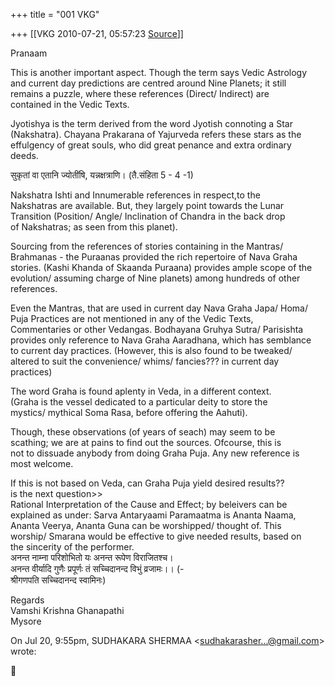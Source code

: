 +++
title = "001 VKG"

+++
[[VKG	2010-07-21, 05:57:23 [Source](https://groups.google.com/g/bvparishat/c/zA5ehBG8wyU)]]



Pranaam  
  
This is another important aspect. Though the term says Vedic Astrology  
and current day predictions are centred around Nine Planets; it still  
remains a puzzle, where these references (Direct/ Indirect) are  
contained in the Vedic Texts.  
  
Jyotishya is the term derived from the word Jyotish connoting a Star  
(Nakshatra). Chayana Prakarana of Yajurveda refers these stars as the  
effulgency of great souls, who did great penance and extra ordinary  
deeds.  
  
सुकृतां वा एतानि ज्योतींषि, यन्नक्षत्राणि। (तै.संहिता 5 - 4 -1)  
  
Nakshatra Ishti and Innumerable references in respect,to the  
Nakshatras are available. But, they largely point towards the Lunar  
Transition (Position/ Angle/ Inclination of Chandra in the back drop  
of Nakshatras; as seen from this planet).  
  
Sourcing from the references of stories containing in the Mantras/  
Brahmanas - the Puraanas provided the rich repertoire of Nava Graha  
stories. (Kashi Khanda of Skaanda Puraana) provides ample scope of the  
evolution/ assuming charge of Nine planets) among hundreds of other  
references.  
  
Even the Mantras, that are used in current day Nava Graha Japa/ Homa/  
Puja Practices are not mentioned in any of the Vedic Texts,  
Commentaries or other Vedangas. Bodhayana Gruhya Sutra/ Parisishta  
provides only reference to Nava Graha Aaradhana, which has semblance  
to current day practices. (However, this is also found to be tweaked/  
altered to suit the convenience/ whims/ fancies??? in current day  
practices)  
  
The word Graha is found aplenty in Veda, in a different context.  
(Graha is the vessel dedicated to a particular deity to store the  
mystics/ mythical Soma Rasa, before offering the Aahuti).  
  
Though, these observations (of years of seach) may seem to be  
scathing; we are at pains to find out the sources. Ofcourse, this is  
not to dissuade anybody from doing Graha Puja. Any new reference is  
most welcome.  
  
If this is not based on Veda, can Graha Puja yield desired results??  
is the next question>\>  
Rational Interpretation of the Cause and Effect; by beleivers can be  
explained as under: Sarva Antaryaami Paramaatma is Ananta Naama,  
Ananta Veerya, Ananta Guna can be worshipped/ thought of. This  
worship/ Smarana would be effective to give needed results, based on  
the sincerity of the performer.  
अनन्त नाम्ना परिशोभितो यः अनन्त रूपेण विराजितश्च।  
अनन्त वीर्यादि गुणैः प्रपूर्णः तं सच्चिदानन्द विभुं व्रजामः।। (-  
श्रीगणपति सच्चिदानन्द स्वामिनः)  
  
Regards  
Vamshi Krishna Ghanapathi  
Mysore  
  
  
  
  
  
On Jul 20, 9:55pm, SUDHAKARA SHERMAA \<[sudhakarasher...@gmail.com]()\>  
wrote:  



